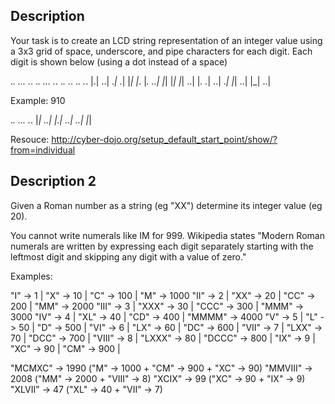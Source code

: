 
Description
-----------
Your task is to create an LCD string representation of an
integer value using a 3x3 grid of space, underscore, and 
pipe characters for each digit. Each digit is shown below 
(using a dot instead of a space)

._.   ...   ._.   ._.   ...   ._.   ._.   ._.   ._.   ._.
|.|   ..|   ._|   ._|   |_|   |_.   |_.   ..|   |_|   |_|
|_|   ..|   |_.   ._|   ..|   ._|   |_|   ..|   |_|   ..|


Example: 910

._. ... ._.
|_| ..| |.|
..| ..| |_|

Resouce: http://cyber-dojo.org/setup_default_start_point/show/?from=individual


Description 2
-------------

Given a Roman number as a string (eg "XX") determine
its integer value (eg 20).

You cannot write numerals like IM for 999.
Wikipedia states "Modern Roman numerals are written by
expressing each digit separately starting with the
leftmost digit and skipping any digit with a value of zero."

Examples:

   "I" -> 1 |    "X" -> 10 |    "C" -> 100 |    "M" -> 1000
  "II" -> 2 |   "XX" -> 20 |   "CC" -> 200 |   "MM" -> 2000
 "III" -> 3 |  "XXX" -> 30 |  "CCC" -> 300 |  "MMM" -> 3000
  "IV" -> 4 |   "XL" -> 40 |   "CD" -> 400 | "MMMM" -> 4000
   "V" -> 5 |    "L" -> 50 |    "D" -> 500 |
  "VI" -> 6 |   "LX" -> 60 |   "DC" -> 600 |
 "VII" -> 7 |  "LXX" -> 70 |  "DCC" -> 700 |
"VIII" -> 8 | "LXXX" -> 80 | "DCCC" -> 800 |
  "IX" -> 9 |   "XC" -> 90 |   "CM" -> 900 |

 "MCMXC" -> 1990 ("M" -> 1000 + "CM" -> 900 + "XC" -> 90)
"MMVIII" -> 2008 ("MM" -> 2000 + "VIII" -> 8)
  "XCIX" -> 99   ("XC" -> 90 + "IX" -> 9)
 "XLVII" -> 47   ("XL" -> 40 + "VII" -> 7)